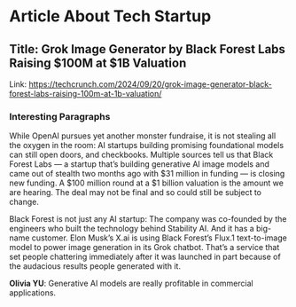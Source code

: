 # Article About Tech Startup

## Title: Grok Image Generator by Black Forest Labs Raising $100M at $1B Valuation

Link: https://techcrunch.com/2024/09/20/grok-image-generator-black-forest-labs-raising-100m-at-1b-valuation/

### Interesting Paragraphs
While OpenAI pursues yet another monster fundraise, it is not stealing all the oxygen in the room: AI startups building promising foundational models can still open doors, and checkbooks. Multiple sources tell us that Black Forest Labs — a startup that’s building generative AI image models and came out of stealth two months ago with $31 million in funding — is closing new funding. A $100 million round at a $1 billion valuation is the amount we are hearing. The deal may not be final and so could still be subject to change.

Black Forest is not just any AI startup: The company was co-founded by the engineers who built the technology behind Stability AI. And it has a big-name customer. Elon Musk’s X.ai is using Black Forest’s Flux.1 text-to-image model to power image generation in its Grok chatbot. That’s a service that set people chattering immediately after it was launched in part because of the audacious results people generated with it.

**Olivia YU**: Generative AI models are really profitable in commercial applications.


